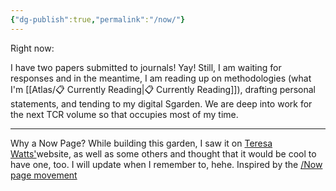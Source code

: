 ```yaml
---
{"dg-publish":true,"permalink":"/now/"}
---
```



Right now:

I have two papers submitted to journals! Yay! Still, I am waiting for responses and in the meantime, I am reading up on methodologies (what I'm [[Atlas/📋 Currently Reading\|📋 Currently Reading]]), drafting personal statements, and tending to my digital Sgarden. We are deep into work for the next TCR volume so that occupies most of my time. 

---
Why a Now Page? While building this garden, I saw it on [Teresa Watts'](https://teresawatts.com/)website, as well as some others and thought that it would be cool to have one, too. I will update when I remember to, hehe. Inspired by the [/Now page movement](https://nownownow.com/about)
